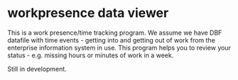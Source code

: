 # workpresence data viewer

This is a work presence/time tracking program.
We assume we have DBF datafile with time events - getting into and getting out of work
from the enterprise information system in use.
This program helps you to review your status - e.g. missing hours or minutes of work in a week.

Still in development.
